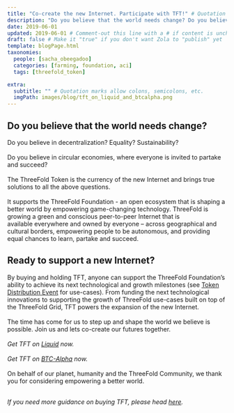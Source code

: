 ```yaml
---
title: "Co-create the new Internet. Participate with TFT!" # Quotation marks allow colons, semicolons, etc.
description: "Do you believe that the world needs change? Do you believe in decentralization? Equality? Sustainability?.." # Quotation marks allow colons, semicolons, etc.
date: 2019-06-01
updated: 2019-06-01 # Comment-out this line with a # if content is unchanged
draft: false # Make it "true" if you don't want Zola to "publish" yet
template: blogPage.html
taxonomies:
  people: [sacha_obeegadoo]
  categories: [farming, foundation, aci]
  tags: [threefold_token]

extra:
  subtitle: "" # Quotation marks allow colons, semicolons, etc.
  imgPath: images/blog/tft_on_liquid_and_btcalpha.png
---
```


## Do you believe that the world needs change?

Do you believe in decentralization? Equality? Sustainability?
<br/>
<br/>
Do you believe in circular economies, where everyone is invited to partake and succeed?
<br/>
<br/>
The ThreeFold Token is the currency of the new Internet and brings true solutions to all the above questions.
<br/>
<br/>
It supports the ThreeFold Foundation - an open ecosystem that is shaping a better world by empowering game-changing technology. ThreeFold is growing a green and conscious peer-to-peer Internet that is available everywhere and owned by everyone – across geographical and cultural borders, empowering people to be autonomous, and providing equal chances to learn, partake and succeed.

## Ready to support a new Internet?

By buying and holding TFT, anyone can support the ThreeFold Foundation’s ability to achieve its next technological and growth milestones (see [Token Distribution Event](https://library.threefold.me/info/tfgrid/#/tdeoverview) for use-cases). From funding the next technological innovations to supporting the growth of ThreeFold use-cases built on top of the ThreeFold Grid, TFT powers the expansion of the new Internet.
<br/>
<br/>
The time has come for us to step up and shape the world we believe is possible. Join us and lets co-create our futures together.
<br/>
<br/>
_Get TFT on [Liquid](https://app.liquid.com/exchange/TFTBTC) now._
<br/>
<br/>
_Get TFT on [BTC-Alpha](https://btc-alpha.com/en/exchange/TFT_BTC) now._
<br/>
<br/>
On behalf of our planet, humanity and the ThreeFold Community, we thank you for considering empowering a better world.
<br/>
<br/>

_If you need more guidance on buying TFT, please head [here](https://library.threefold.me/info/tfgrid/#/how_to_buy)._
